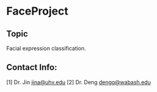 # FaceProject

## Topic

Facial expression classification.

## Contact Info:

[1] Dr. Jin      jina@uhv.edu
[2] Dr. Deng     dengq@wabash.edu
